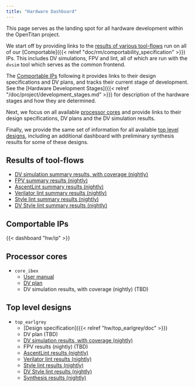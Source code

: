 ```yaml
---
title: "Hardware Dashboard"
---
```


This page serves as the landing spot for all hardware development within the OpenTitan project.

We start off by providing links to the [results of various tool-flows](#results-of-toolflows) run on all of our [Comportable]({{< relref "doc/rm/comportability_specification" >}}) IPs.
This includes DV simulations, FPV and lint, all of which are run with the `dvsim` tool which serves as the common frontend.

The [Comportable IPs](#comportable-ips) following it provides links to their design specifications and DV plans, and tracks their current stage of development.
See the [Hardware Development Stages]({{< relref "/doc/project/development_stages.md" >}}) for description of the hardware stages and how they are determined.

Next, we focus on all available [processor cores](#processor-cores) and provide links to their design specifications, DV plans and the DV simulation results.

Finally, we provide the same set of information for all available [top level designs](#top-level-designs), including an additional dashboard with preliminary synthesis results for some of these designs.


## Results of tool-flows

* [DV simulation summary results, with coverage (nightly)](https://reports.opentitan.org/hw/top_earlgrey/dv/summary.html)
* [FPV summary results (nightly)](https://reports.opentitan.org/hw/top_earlgrey/fpv/summary.html)
* [AscentLint summary results (nightly)](https://reports.opentitan.org/hw/top_earlgrey/lint/ascentlint/summary.html)
* [Verilator lint summary results (nightly)](https://reports.opentitan.org/hw/top_earlgrey/lint/verilator/summary.html)
* [Style lint summary results (nightly)](https://reports.opentitan.org/hw/top_earlgrey/lint/veriblelint/summary.html)
* [DV Style lint summary results (nightly)](https://reports.opentitan.org/hw/top_earlgrey/dv/lint/veriblelint/summary.html)

## Comportable IPs

{{< dashboard "hw/ip" >}}

## Processor cores

* `core_ibex`
  * [User manual](https://ibex-core.readthedocs.io/en/latest)
  * [DV plan](https://ibex-core.readthedocs.io/en/latest/verification.html)
  * DV simulation results, with coverage (nightly) (TBD)

## Top level designs

* `top_earlgrey`
  * [Design specification]({{< relref "hw/top_earlgrey/doc" >}})
  * DV plan (TBD)
  * [DV simulation results, with coverage (nightly)](https://reports.opentitan.org/hw/top_earlgrey/dv/latest/results.html)
  * FPV results (nightly) (TBD)
  * [AscentLint results (nightly)](https://reports.opentitan.org/hw/top_earlgrey/lint/ascentlint/latest/results.html)
  * [Verilator lint results (nightly)](https://reports.opentitan.org/hw/top_earlgrey/lint/verilator/latest/results.html)
  * [Style lint results (nightly)](https://reports.opentitan.org/hw/top_earlgrey/lint/veriblelint/latest/results.html)
  * [DV Style lint results (nightly)](https://reports.opentitan.org/hw/top_earlgrey/dv/lint/veriblelint/latest/results.html)
  * [Synthesis results (nightly)](https://reports.opentitan.org/hw/top_earlgrey/syn/latest/results.html)
